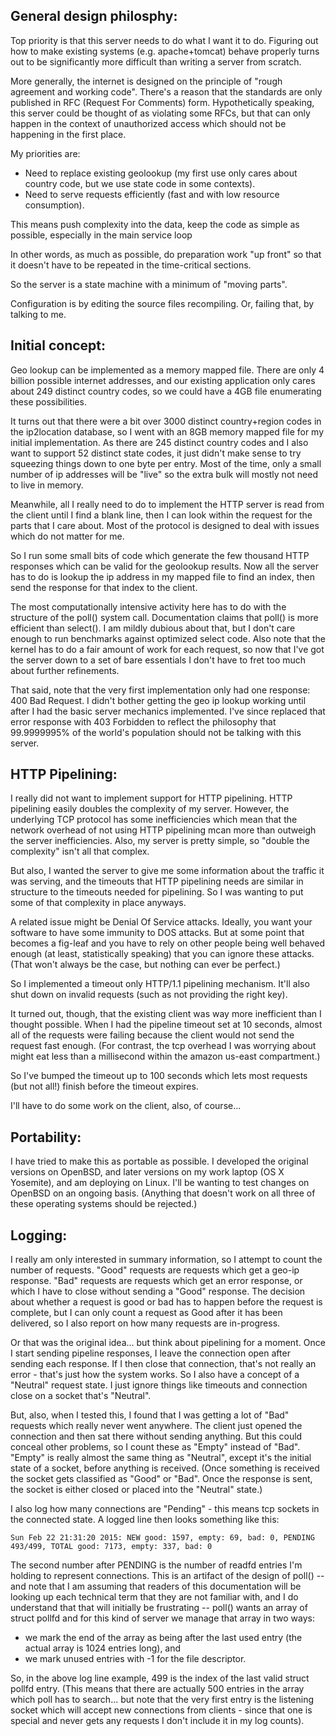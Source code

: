 General design philosphy:
------------------------

Top priority is that this server needs to do what I want it to do. Figuring out how to make existing systems (e.g. apache+tomcat) behave properly turns out to be significantly more difficult than writing a server from scratch.

More generally, the internet is designed on the principle of "rough agreement and working code". There's a reason that the standards are only published in RFC (Request For Comments) form. Hypothetically speaking, this server could be thought of as violating some RFCs, but that can only happen in the context of unauthorized access which should not be happening in the first place.

My priorities are:

* Need to replace existing geolookup (my first use only cares about country code, but we use state code in some contexts).
* Need to serve requests efficiently (fast and with low resource consumption).

This means push complexity into the data, keep the code as simple as possible, especially in the main service loop

In other words, as much as possible, do preparation work "up front" so that it doesn't have to be repeated in the time-critical sections.

So the server is a state machine with a minimum of "moving parts".

Configuration is by editing the source files recompiling. Or, failing that, by talking to me.

Initial concept:
---------------

Geo lookup can be implemented as a memory mapped file. There are only 4 billion possible internet addresses, and our existing application only cares about 249 distinct country codes, so we could have a 4GB file enumerating these possibilities.

It turns out that there were a bit over 3000 distinct country+region codes in the ip2location database, so I went with an 8GB memory mapped file for my initial implementation. As there are 245 distinct country codes and I also want to support 52 distinct state codes, it just didn't make sense to try squeezing things down to one byte per entry. Most of the time, only a small number of ip addresses will be "live" so the extra bulk will mostly not need to live in memory.

Meanwhile, all I really need to do to implement the HTTP server is read from the client until I find a blank line, then I can look within the request for the parts that I care about. Most of the protocol is designed to deal with issues which do not matter for me.

So I run some small bits of code which generate the few thousand HTTP responses which can be valid for the geolookup results. Now all the server has to do is lookup the ip address in my mapped file to find an index, then send the response for that index to the client.

The most computationally intensive activity here has to do with the structure of the poll() system call. Documentation claims that poll() is more efficient than select(). I am mildly dubious about that, but I don't care enough to run benchmarks against optimized select code. Also note that the kernel has to do a fair amount of work for each request, so now that I've got the server down to a set of bare essentials I don't have to fret too much about further refinements.

That said, note that the very first implementation only had one response: 400 Bad Request. I didn't bother getting the geo ip lookup working until after I had the basic server mechanics implemented. I've since replaced that error response with 403 Forbidden to reflect the philosophy that 99.9999995% of the world's population should not be talking with this server.

HTTP Pipelining:
---------------

I really did not want to implement support for HTTP pipelining. HTTP pipelining easily doubles the complexity of my server. However, the underlying TCP protocol has some inefficiencies which mean that the network overhead of not using HTTP pipelining mcan more than outweigh the server inefficiencies. Also, my server is pretty simple, so "double the complexity" isn't all that complex.

But also, I wanted the server to give me some information about the traffic it was serving, and the timeouts that HTTP pipelining needs are similar in structure to the timeouts needed for pipelining. So I was wanting to put some of that complexity in place anyways.

A related issue might be Denial Of Service attacks. Ideally, you want your software to have some immunity to DOS attacks. But at some point that becomes a fig-leaf and you have to rely on other people being well behaved enough (at least, statistically speaking) that you can ignore these attacks. (That won't always be the case, but nothing can ever be perfect.)

So I implemented a timeout only HTTP/1.1 pipelining mechanism. It'll also shut down on invalid requests (such as not providing the right key).

It turned out, though, that the existing client was way more inefficient than I thought possible. When I had the pipeline timeout set at 10 seconds, almost all of the requests were failing because the client would not send the request fast enough. (For contrast, the tcp overhead I was worrying about might eat less than a millisecond within the amazon us-east compartment.)

So I've bumped the timeout up to 100 seconds which lets most requests (but not all!) finish before the timeout expires.

I'll have to do some work on the client, also, of course...

Portability:
-----------

I have tried to make this as portable as possible. I developed the original versions on OpenBSD, and later versions on my work laptop (OS X Yosemite), and am deploying on Linux. I'll be wanting to test changes on OpenBSD on an ongoing basis. (Anything that doesn't work on all three of these operating systems should be rejected.)

Logging:
-------

I really am only interested in summary information, so I attempt to count the number of requests. "Good" requests are requests which get a geo-ip response. "Bad" requests are requests which get an error response, or which I have to close without sending a "Good" response. The decision about whether a request is good or bad has to happen before the request is complete, but I can only count a request as Good after it has been delivered, so I also report on how many requests are in-progress. 

Or that was the original idea... but think about pipelining for a moment. Once I start sending pipeline responses, I leave the connection open after sending each response. If I then close that connection, that's not really an error - that's just how the system works. So I also have a concept of a "Neutral" request state. I just ignore things like timeouts and connection close on a socket that's "Neutral".

But, also, when I tested this, I found that I was getting a lot of "Bad" requests which really never went anywhere. The client just opened the connection and then sat there without sending anything. But this could conceal other problems, so I count these as "Empty" instead of "Bad". "Empty" is really almost the same thing as "Neutral", except it's the initial state of a socket, before anything is received. (Once something is received the socket gets classified as "Good" or "Bad". Once the response is sent, the socket is either closed or placed into the "Neutral" state.)

I also log how many connections are "Pending" - this means tcp sockets in the connected state. A logged line then looks something like this:

    Sun Feb 22 21:31:20 2015: NEW good: 1597, empty: 69, bad: 0, PENDING 493/499, TOTAL good: 7173, empty: 337, bad: 0

The second number after PENDING is the number of readfd entries I'm holding to represent connections. This is an artifact of the design of poll() -- and note that I am assuming that readers of this documentation will be looking up each technical term that they are not familiar with, and I do understand that that will initially be frustrating -- poll() wants an array of struct pollfd and for this kind of server we manage that array in two ways:

* we mark the end of the array as being after the last used entry (the actual array is 1024 entries long), and
* we mark unused entries with -1 for the file descriptor.

So, in the above log line example, 499 is the index of the last valid struct pollfd entry. (This means that there are actually 500 entries in the array which poll has to search... but note that the very first entry is the listening socket which will accept new connections from clients - since that one is special and never gets any requests I don't include it in my log counts).



